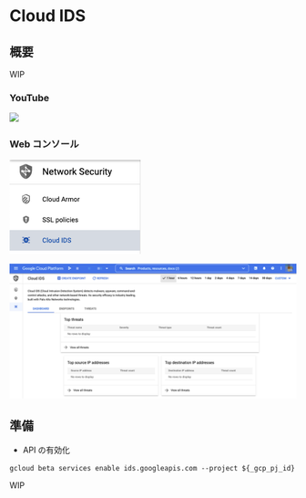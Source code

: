 # Cloud IDS

## 概要

WIP

### YouTube

[![](https://img.youtube.com/vi/8p_zZIi0hQk/0.jpg)](https://www.youtube.com/watch?v=8p_zZIi0hQk)

### Web コンソール

![](./img/01.png)

![](./img/02.png)

## 準備

+ API の有効化

```
gcloud beta services enable ids.googleapis.com --project ${_gcp_pj_id}
```

WIP
